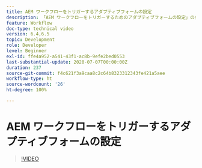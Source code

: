 ```yaml
---
title: AEM ワークフローをトリガーするアダプティブフォームの設定
description: 「AEM ワークフローをトリガーするためのアダプティブフォームの設定」の各種オプションについて
feature: Workflow
doc-type: technical video
version: 6.4,6.5
topic: Development
role: Developer
level: Beginner
exl-id: ffe4a952-a541-43f1-ac8b-9efe2bed0553
last-substantial-update: 2020-07-07T00:00:00Z
duration: 237
source-git-commit: f4c621f3a9caa8c2c64b8323312343fe421a5aee
workflow-type: ht
source-wordcount: '26'
ht-degree: 100%

---
```


# AEM ワークフローをトリガーするアダプティブフォームの設定


>[!VIDEO](https://video.tv.adobe.com/v/28316?quality=12&learn=on)

